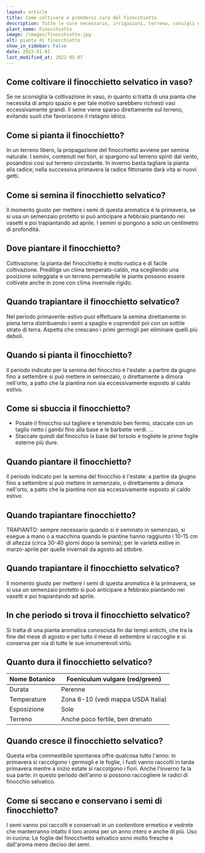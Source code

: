 ```yaml
---
layout: article
title: Come coltivare e prendersi cura del Finocchietto
description: Tutte le cure necessarie, irrigazioni, terreno, consigli e molto altro sulla coltivazione del Finocchietto
plant_name: Finocchietto
image: /images/finocchietto.jpg
alt: pianta di finocchietto
show_in_sidebar: False
date: 2022-01-01
last_modified_at: 2022-05-07
---
```


## Come coltivare il finocchietto selvatico in vaso?

Se ne sconsiglia la coltivazione in vaso, in quanto si tratta di una pianta che necessita di ampio spazio e per tale motivo sarebbero richiesti vasi eccessivamente grandi. Il seme viene sparso direttamente sul terreno, evitando suoli che favoriscono il ristagno idrico.

## Come si pianta il finocchietto?

In un terreno libero, la propagazione del finocchietto avviene per semina naturale. I semini, contenuti nei fiori, si spargono sul terreno spinti dal vento, posandosi così sul terreno circostante. In inverno basta tagliare la pianta alla radice; nella successiva primavera la radice fittonante darà vita ai nuovi getti.

## Come si semina il finocchietto selvatico?

 Il momento giusto per mettere i semi di questa aromatica è la primavera, se si usa un semenzaio protetto si può anticipare a febbraio piantando nei vasetti e poi trapiantando ad aprile. I semini si pongono a solo un centimetro di profondità.

## Dove piantare il finocchietto?

Coltivazione: la pianta del finocchietto è molto rustica e di facile coltivazione. Predilige un clima temperato-caldo, ma scegliendo una posizione soleggiata e un terreno permeabile le piante possono essere coltivate anche in zone con clima invernale rigido.

## Quando trapiantare il finocchietto selvatico?

 Nel periodo primaverile-estivo puoi effettuare la semina direttamente in piena terra distribuendo i semi a spaglio e coprendoli poi con un sottile strato di terra. Aspetta che crescano i primi germogli per eliminare quelli più deboli.

## Quando si pianta il finocchietto?

Il periodo indicato per la semina del finocchio è l'estate: a partire da giugno fino a settembre si può mettere in semenzaio, o direttamente a dimora nell'orto, a patto che la piantina non sia eccessivamente esposto al caldo estivo.

## Come si sbuccia il finocchietto?

- Posate il finocchio sul tagliere e tenendolo ben fermo, staccate con un taglio netto i gambi fino alla base e le barbette verdi. ...
- Staccate quindi dal finocchio la base del torsolo e togliete le prime foglie esterne più dure.

## Quando piantare il finocchietto?

 Il periodo indicato per la semina del finocchio è l'estate: a partire da giugno fino a settembre si può mettere in semenzaio, o direttamente a dimora nell'orto, a patto che la piantina non sia eccessivamente esposto al caldo estivo.

## Quando trapiantare finocchietto?

TRAPIANTO: sempre necessario quando si è seminato in semenzaio, si esegue a mano o a macchina quando le piantine hanno raggiunto i 10-15 cm di altezza (circa 30-40 giorni dopo la semina); per le varietà estive in marzo-aprile per quelle invernali da agosto ad ottobre.

## Quando trapiantare il finocchietto selvatico?

 Il momento giusto per mettere i semi di questa aromatica è la primavera, se si usa un semenzaio protetto si può anticipare a febbraio piantando nei vasetti e poi trapiantando ad aprile.

## In che periodo si trova il finocchietto selvatico?

Si tratta di una pianta aromatica conosciuta fin dai tempi antichi, che tra la fine del mese di agosto e per tutto il mese di settembre si raccoglie e si conserva per via di tutte le sue innumerevoli virtù.

## Quanto dura il finocchietto selvatico?

|Nome Botanico|    Foeniculum vulgare (red/green)|
|-------------|----------------------------------|
|       Durata|                           Perenne|
|  Temperature|Zona 8-10 (vedi mappa USDA Italia)|
|  Esposizione|                              Sole|
|      Terreno|   Anche poco fertile, ben drenato|

## Quando cresce il finocchietto selvatico?

Questa erba commestibile spontanea offre qualcosa tutto l'anno: in primavera si raccolgono i germogli e le foglie, i fusti vanno raccolti in tarda primavera mentre a inizio estate si raccolgono i fiori. Anche l'inverno fa la sua parte: in questo periodo dell'anno si possono raccogliere le radici di finocchio selvatico.

## Come si seccano e conservano i semi di finocchietto?

I semi vanno poi raccolti e conservati in un contenitore ermetico e vedrete che manterranno intatto il loro aroma per un anno intero e anche di più. Uso in cucina: Le foglie del finocchietto selvatico sono molto fresche e dall'aroma meno deciso dei semi.

